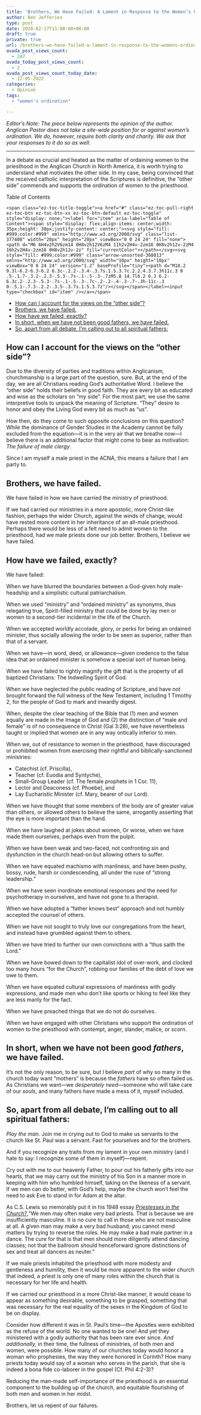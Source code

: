 ```yaml
---
title: 'Brothers, We Have Failed: A Lament in Response to the Women’s Ordination Debate'
author: Ben Jefferies
type: post
date: 2020-02-17T11:00:08+00:00
draft: true
private: true
url: /brothers-we-have-failed-a-lament-in-response-to-the-womens-ordination-debate/
avada_post_views_count:
  - 247
avada_today_post_views_count:
  - 2
avada_post_views_count_today_date:
  - 12-05-2022
categories:
  - Opinion
tags:
  - "women's ordination"

---
```

_Editor’s Note: The piece below represents the opinion of the author. Anglican Pastor does not take a site-wide position for or against women’s ordination. We do, however, require both clarity and charity. We ask that your responses to it do so as well._

* * *

In a debate as crucial and heated as the matter of ordaining women to the priesthood in the Anglican Church in North America, it is worth trying to understand what motivates the other side. In my case, being convinced that the received catholic interpretation of the Scriptures is definitive, the “other side” commends and supports the ordination of women to the priesthood.

<div id="ez-toc-container" class="ez-toc-v2_0_37 counter-hierarchy ez-toc-counter ez-toc-grey ez-toc-container-direction">
  <div class="ez-toc-title-container">
    <p class="ez-toc-title">
      Table of Contents
    </p>
    
    <span class="ez-toc-title-toggle"><a href="#" class="ez-toc-pull-right ez-toc-btn ez-toc-btn-xs ez-toc-btn-default ez-toc-toggle" style="display: none;"><label for="item" aria-label="Table of Content"><span style="display: flex;align-items: center;width: 35px;height: 30px;justify-content: center;"><svg style="fill: #999;color:#999" xmlns="http://www.w3.org/2000/svg" class="list-377408" width="20px" height="20px" viewBox="0 0 24 24" fill="none"><path d="M6 6H4v2h2V6zm14 0H8v2h12V6zM4 11h2v2H4v-2zm16 0H8v2h12v-2zM4 16h2v2H4v-2zm16 0H8v2h12v-2z" fill="currentColor"></path></svg><svg style="fill: #999;color:#999" class="arrow-unsorted-368013" xmlns="http://www.w3.org/2000/svg" width="10px" height="10px" viewBox="0 0 24 24" version="1.2" baseProfile="tiny"><path d="M18.2 9.3l-6.2-6.3-6.2 6.3c-.2.2-.3.4-.3.7s.1.5.3.7c.2.2.4.3.7.3h11c.3 0 .5-.1.7-.3.2-.2.3-.5.3-.7s-.1-.5-.3-.7zM5.8 14.7l6.2 6.3 6.2-6.3c.2-.2.3-.5.3-.7s-.1-.5-.3-.7c-.2-.2-.4-.3-.7-.3h-11c-.3 0-.5.1-.7.3-.2.2-.3.5-.3.7s.1.5.3.7z"/></svg></span></label><input type="checkbox" id="item" /></a></span>
  </div><nav>
  
  <ul class='ez-toc-list ez-toc-list-level-1' >
    <li class='ez-toc-page-1 ez-toc-heading-level-2'>
      <a class="ez-toc-link ez-toc-heading-1" href="https://joshuapsteele.com/brothers-we-have-failed-a-lament-in-response-to-the-womens-ordination-debate/#How_can_I_account_for_the_views_on_the_other_side" title="How can I account for the views on the “other side”?">How can I account for the views on the “other side”?</a>
    </li>
    <li class='ez-toc-page-1 ez-toc-heading-level-2'>
      <a class="ez-toc-link ez-toc-heading-2" href="https://joshuapsteele.com/brothers-we-have-failed-a-lament-in-response-to-the-womens-ordination-debate/#Brothers_we_have_failed" title="Brothers, we have failed.">Brothers, we have failed.</a>
    </li>
    <li class='ez-toc-page-1 ez-toc-heading-level-2'>
      <a class="ez-toc-link ez-toc-heading-3" href="https://joshuapsteele.com/brothers-we-have-failed-a-lament-in-response-to-the-womens-ordination-debate/#How_have_we_failed_exactly" title="How have we failed, exactly?">How have we failed, exactly?</a>
    </li>
    <li class='ez-toc-page-1 ez-toc-heading-level-2'>
      <a class="ez-toc-link ez-toc-heading-4" href="https://joshuapsteele.com/brothers-we-have-failed-a-lament-in-response-to-the-womens-ordination-debate/#In_short_when_we_have_not_been_good_fathers_we_have_failed" title="In short, when we have not been good fathers, we have failed.">In short, when we have not been good fathers, we have failed.</a>
    </li>
    <li class='ez-toc-page-1 ez-toc-heading-level-2'>
      <a class="ez-toc-link ez-toc-heading-5" href="https://joshuapsteele.com/brothers-we-have-failed-a-lament-in-response-to-the-womens-ordination-debate/#So_apart_from_all_debate_Im_calling_out_to_all_spiritual_fathers" title="So, apart from all debate, I’m calling out to all spiritual fathers:">So, apart from all debate, I’m calling out to all spiritual fathers:</a>
    </li>
  </ul></nav>
</div>

## <span class="ez-toc-section" id="How_can_I_account_for_the_views_on_the_other_side"></span>How can I account for the views on the “other side”?<span class="ez-toc-section-end"></span>

Due to the diversity of parties and traditions within Anglicanism, churchmanship is a large part of the question, sure. But, at the end of the day, we are all Christians reading God’s authoritative Word. I believe the “other side” holds their beliefs in good faith. They are every bit as educated and wise as the scholars on “my side”. For the most part, we use the same interpretive tools to unpack the meaning of Scripture. “They” desire to honor and obey the Living God every bit as much as “us”.

How then, do they come to such opposite conclusions on this question? While the dominance of Gender Studies in the Academy cannot be fully excluded from the equation—it is in the very air that we breathe now—I believe there is an additional factor that might come to bear as motivation: _The failure of male clergy_.

Since I am myself a male priest in the ACNA, this means a failure that I am party to.

## <span class="ez-toc-section" id="Brothers_we_have_failed"></span>Brothers, we have failed.<span class="ez-toc-section-end"></span>

We have failed in how we have carried the ministry of priesthood.

If we had carried our ministries in a more apostolic, more Christ-like fashion, perhaps the wider Church, against the winds of change, would have rested more content in her inheritance of an all-male priesthood. Perhaps there would be less of a felt need to admit women to the priesthood, had we male priests done our job better. Brothers, I believe we have failed.

## <span class="ez-toc-section" id="How_have_we_failed_exactly"></span>How have we failed, exactly?<span class="ez-toc-section-end"></span>

We have failed:

When we have blurred the boundaries between a God-given holy male-headship and a simplistic cultural patriarchalism.

When we used &#8220;ministry&#8221; and &#8220;ordained ministry&#8221; as synonyms, thus relegating true, Spirit-filled ministry that could be done by lay men or women to a second-tier incidental in the life of the Church.

When we accepted worldly accolade, glory, or perks for being an ordained minister, thus socially allowing the order to be seen as superior, rather than that of a servant.

When we have—in word, deed, or allowance—given credence to the false idea that an ordained minister is somehow a special sort of human being.

When we have failed to rightly magnify the gift that is the property of all baptized Christians: The Indwelling Spirit of God.

When we have neglected the public reading of Scripture, and have not brought forward the full witness of the New Testament, including 1 Timothy 2, for the people of God to mark and inwardly digest.

When, despite the clear teaching of the Bible that (1) men and women equally are made in the Image of God and (2) the distinction of &#8220;male and female&#8221; is of no consequence in Christ (Gal 3:28), we have nevertheless taught or implied that women are in any way ontically inferior to men.

When we, out of resistance to women in the priesthood, have discouraged or prohibited women from exercising their rightful and biblically-sanctioned ministries:

  * Catechist (cf. Priscilla),
  * Teacher (cf. Euodia and Syntyche),
  * Small-Group Leader (cf. The female prophets in 1 Cor. 11),
  * Lector and Deaconess (cf. Phoebe), and
  * Lay Eucharistic Minister (cf. Mary, bearer of our Lord).

When we have thought that some members of the body are of greater value than others, or allowed others to believe the same, arrogantly asserting that the eye is more important than the hand.

When we have laughed at jokes about women, Or worse, when we have made them ourselves, perhaps even from the pulpit.

When we have been weak and two-faced, not confronting sin and dysfunction in the church head-on but allowing others to suffer.

When we have equated machismo with manliness, and have been pushy, bossy, rude, harsh or condescending, all under the ruse of &#8220;strong leadership.&#8221;

When we have seen inordinate emotional responses and the need for psychotherapy in ourselves, and have not gone to a therapist.

When we have adopted a “father knows best” approach and not humbly accepted the counsel of others.

When we have not sought to truly love our congregations from the heart, and instead have grumbled against them to others.

When we have tried to further our own convictions with a “thus saith the Lord.”

When we have bowed down to the capitalist idol of over-work, and clocked too many hours “for the Church”, robbing our families of the debt of love we owe to them.

When we have equated cultural expressions of manliness with godly expressions, and made men who don’t like sports or hiking to feel like they are less manly for the fact.

When we have preached things that we do not do ourselves.

When we have engaged with other Christians who support the ordination of women to the priesthood with contempt, anger, slander, malice, or scorn.

## <span class="ez-toc-section" id="In_short_when_we_have_not_been_good_fathers_we_have_failed"></span>In short, when we have not been good _fathers_, we have failed.<span class="ez-toc-section-end"></span>

It&#8217;s not the only reason, to be sure, but I believe _part_ of why so many in the church today want “mothers” is because the _fathers_ have so often failed us. As Christians we want—we _desperately need_—someone who will take care of our _souls_, and many fathers have made a mess of it, myself included.

## <span class="ez-toc-section" id="So_apart_from_all_debate_Im_calling_out_to_all_spiritual_fathers"></span>So, apart from all debate, I’m calling out to all spiritual fathers:<span class="ez-toc-section-end"></span>

_Play the man._ Join me in crying out to God to make us servants to the church like St. Paul was a servant. Fast for yourselves and for the brothers.

And if you recognize any traits from my lament in your own ministry (and I hate to say: I recognize some of them in myself)—repent.

Cry out with me to our heavenly Father, to pour out his fatherly gifts into our hearts, that we may carry out the ministry of his Son in a manner more in keeping with him who humbled himself, taking on the likeness of a servant. If we men can do better, with God’s help, maybe the church won’t feel the need to ask Eve to stand in for Adam at the altar.

As C.S. Lewis so memorably put it in his 1948 essay [_Priestesses in the Church?_][1],“We men may often make very bad priests. That is because we are insufficiently masculine. It is no cure to call in those who are not masculine at all. A given man may make a very bad husband; you cannot mend matters by trying to reverse the roles. He may make a bad male partner in a dance. The cure for that is that men should more diligently attend dancing classes; not that the ballroom should henceforward ignore distinctions of sex and treat all dancers as neuter.”

If we male priests inhabited the priesthood with more modesty and gentleness and humility, then it would be more apparent to the wider church that indeed, a priest is only one of many roles within the church that is necessary for her life and health.

If we carried our priesthood in a more Christ-like manner, it would cease to appear as something desirable, something to be grasped, something that was necessary for the real equality of the sexes in the Kingdom of God to be on display.

Consider how different it was in St. Paul’s time—the Apostles were exhibited as the refuse of the world. No one wanted to be one! And yet they ministered with a godly authority that has been rare ever since. _And additionally,_ in their time, the fullness of ministries, of both men and women, were possible. How many of our churches today would honor a woman who prophesies, the way they were honored in Corinth? How many priests today would say of a woman who serves in the parish, that she is indeed a bona fide co-laborer in the gospel (Cf. Phil 4:2-3)?

Reducing the man-made self-importance of the priesthood is an essential component to the building up of the church, and equitable flourishing of both men and women in her midst.

Brothers, let us repent of our failures.

 [1]: http://www.episcopalnet.org/TRACTS/priestesses.html